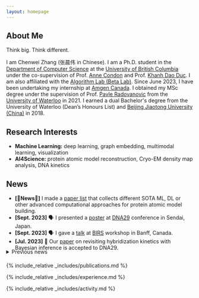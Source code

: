 ```yaml
---
layout: homepage
---
```


## About Me

Think big. Think different. 

I am Chenwei Zhang (张晨伟 in Chinese). I am a Ph.D. student in the [Department of Computer Science](https://www.cs.ubc.ca) at the [University of British Columbia](https://www.ubc.ca) under the co-supervision of Prof. [Anne Condon](https://www.cs.ubc.ca/~condon/) and Prof. [Khanh Dao Duc](https://kdaoduc.com/). I am also affiliated with the [Algorithm Lab (Beta Lab)](https://www.cs.ubc.ca/labs/beta/). Since June 2023, I have been undertaking my internship at [Amgen Canada](https://www.amgen.ca/). I obtained my MSc degree under the supervision of Prof. [Pavle Radovanovic](http://pavlegroup.uwaterloo.ca/) from the [University of Waterloo](https://uwaterloo.ca) in 2021. I earned a dual Bachelor's degree from the University of Waterloo (Dean’s Honours List) and [Beijing Jiaotong University (China)](http://en.njtu.edu.cn) in 2018.

## Research Interests

- **Machine Learning:** deep learning, graph embedding, multimodal learning, visualization
- **AI4Science:** protein atomic model reconstruction, Cryo-EM density map analysis, DNA kinetics


## News

- **[📌News📌]** I made a [paper list](https://github.com/chenwei-zhang/Papers-atomic-model-building-in-CryoEM-maps) that collects different SOTA ML, DL or other advanced computational approaches for protein atomic model building.
- **[Sept. 2023]** 🗣️ I presented a [poster](./assets/files/vida_DNA29_poster.pdf) at [DNA29](https://dna29.org/index.html) conference in Sendai, Japan.
- **[Sept. 2023]** 🗣️ I gave a [talk](https://www.birs.ca/events/2023/5-day-workshops/23w5142/videos/watch/202309071601-Zhang.html) at [BIRS](https://www.birs.ca/events/2023/5-day-workshops/23w5142) workshop in Banff, Canada.
- **[Jul. 2023]** 🎉 Our [paper](https://drops.dagstuhl.de/opus/volltexte/2023/18788/) on revisiting hybridization kinetics with Bayesian inference is accepted to DNA29.
<div style="margin-top: -20px;">
<details style="margin-bottom: 20px;">
  <summary>Previous news</summary>
  <ul>
    <li><strong>[Jul. 2023]</strong> 🎉 Our <a href="./assets/files/vida_DNA29_poster.pdf">abstract poster</a> on visualizing DNA kinetics using deep graph embeddings is accepted to DNA29.</li>
    <li><strong>[Jun. 2023]</strong> 👨‍💻 I am starting my internship at <a href="https://www.amgen.ca/">Amgen</a> focused on employing deep learning in drug discovery.</li>
    <li><strong>[Jan. 2023]</strong> 🎉 Our <a href="https://pubs.acs.org/doi/abs/10.1021/acs.jpcc.2c06569">paper</a> on revisiting plasmonic properties of complex semiconductor nanocrystals using Magnetic Circular Dichroism Spectroscopy is accepted to The Journal of Physical Chemistry C.</li>
    <li><strong>[Dec. 2022]</strong> 🗣️ I presented a <a href="https://neurips.cc/media/PosterPDFs/NeurIPS%202022/59044.png?t=1669169245.3355224">poster</a> at NeurIPS2022 conference in New Orleans, US.</li>
    <li><strong>[Oct. 2022]</strong> 🎉 Our <a href="https://www.mlsb.io/papers_2022/Visualizing_DNA_reaction_trajectories_with_deep_graph_embedding_approaches.pdf">workshop paper</a> on using semi-VAE for visualization of DNA reaction trajectories is accepted to MLSB, NeurIPS2022.</li>
    <li><strong>[Oct 2022]</strong> ✍️ I PASSED my PhD qualification exam!</li>
    <li><strong>[Aug 2022]</strong> 🗣️ I attended <a href="https://dna28.cs.unm.edu/">DNA28</a> conference in New Mexico, US.</li>
    <li><strong>[Jul. 2022]</strong> 🎉 Our abstract <a href="./assets/files/move-update_DNA28_poster.pdf">poster</a> on faster elementary steps in DNA reaction simulators is accepted to DNA28.</li>
    <li><strong>[Dec. 2021]</strong> 🎉 Our <a href="https://pubs.acs.org/doi/abs/10.1021/acs.jpcc.1c06959">paper</a> on the study of origin of d<sup>0</sup> magnetism in transparent metal oxide nanocrystals is accepted to The Journal of Physical Chemistry C.</li>
    <li><strong>[Sept. 2021]</strong> 📕 I am beginning my doctoral journey in the <a href="https://www.cs.ubc.ca">Department of Computer Science</a> at the <a href="https://www.ubc.ca">University of British Columbia</a>！</li>
    <li><strong>[Feb. 2021]</strong> 👨‍🎓 I obtained my MSc degree from the <a href="https://uwaterloo.ca">University of Waterloo</a>！</li> 
    <li><strong>[Sept. 2020]</strong> 🎉 Our <a href="https://iopscience.iop.org/article/10.1149/09803.0077ecst/meta">paper</a> on manipulating carrier polarization in semiconductor nanocrystals is accepted to ECS Transactions.</li>
    <li><strong>[Sept. 2018]</strong> 📕 I am beginning my MSc study at the <a href="https://uwaterloo.ca">University of Waterloo</a>！</li>
    <li><strong>[Sept. 2015 - Aug. 2018]</strong> 👨‍🎓 I obtained a dual Bachelor's degree from the <a href="https://uwaterloo.ca">University of Waterloo</a> (Dean’s Honours List) [BSc] and <a href="http://en.njtu.edu.cn">Beijing Jiaotong University</a> [BEng] within 3 years!</li>
    <li><strong>[Sept. 2015]</strong> 🐣 Academic life starts!</li>
  </ul>
</details>

 
{% include_relative _includes/publications.md %}

{% include_relative _includes/experience.md %}

{% include_relative _includes/activity.md %}

